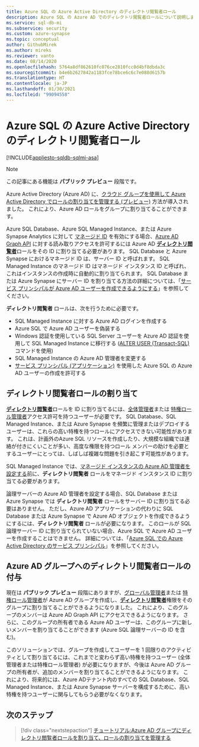 ```yaml
---
title: Azure SQL の Azure Active Directory のディレクトリ閲覧者ロール
description: Azure SQL の Azure AD でのディレクトリ閲覧者ロールについて説明します。
ms.service: sql-db-mi
ms.subservice: security
ms.custom: azure-synapse
ms.topic: conceptual
author: GithubMirek
ms.author: mireks
ms.reviewer: vanto
ms.date: 08/14/2020
ms.openlocfilehash: 5764a8df862610fc076ce2810fcc0d4bf8dbda3c
ms.sourcegitcommit: b4e6b2627842a1183fce78bce6c6c7e088d6157b
ms.translationtype: HT
ms.contentlocale: ja-JP
ms.lasthandoff: 01/30/2021
ms.locfileid: "99094558"
---
```

# <a name="directory-readers-role-in-azure-active-directory-for-azure-sql"></a>Azure SQL の Azure Active Directory のディレクトリ閲覧者ロール

[!INCLUDE[appliesto-sqldb-sqlmi-asa](../includes/appliesto-sqldb-sqlmi-asa.md)]

> [!NOTE]
> この記事にある機能は **パブリック プレビュー** 段階です。

Azure Active Directory (Azure AD) に、[クラウド グループを使用して Azure Active Directory でロールの割り当てを管理する (プレビュー)](../../active-directory/roles/groups-concept.md) 方法が導入されました。 これにより、Azure AD ロールをグループに割り当てることができます。

Azure SQL Database、Azure SQL Managed Instance、または Azure Synapse Analytics に対して [マネージド ID](../../active-directory/managed-identities-azure-resources/overview.md#managed-identity-types) を有効にする場合、[Azure AD Graph API](../../active-directory/develop/active-directory-graph-api.md) に対する読み取りアクセスを許可するには Azure AD [**ディレクトリ閲覧者**](../../active-directory/roles/permissions-reference.md#directory-readers)ロールをその ID に割り当てる必要があります。 SQL Database と Azure Synapse におけるマネージド ID は、サーバー ID と呼ばれます。 SQL Managed Instance のマネージド ID はマネージド インスタンス ID と呼ばれ、これはインスタンスの作成時に自動的に割り当てられます。 SQL Database または Azure Synapse にサーバー ID を割り当てる方法の詳細については、「[サービス プリンシパルが Azure AD ユーザーを作成できるようにする](authentication-aad-service-principal.md#enable-service-principals-to-create-azure-ad-users)」を参照してください。

**ディレクトリ閲覧者** ロールは、次を行うために必要です。

- SQL Managed Instance に対する Azure AD ログインを作成する
- Azure SQL で Azure AD ユーザーを偽装する
- Windows 認証を使用している SQL Server ユーザーを Azure AD 認証を使用して SQL Managed Instance に移行する ([ALTER USER (Transact-SQL)](/sql/t-sql/statements/alter-user-transact-sql?view=azuresqldb-mi-current#d-map-the-user-in-the-database-to-an-azure-ad-login-after-migration) コマンドを使用)
- SQL Managed Instance の Azure AD 管理者を変更する
- [サービス プリンシパル (アプリケーション)](authentication-aad-service-principal.md) を使用した Azure SQL の Azure AD ユーザーの作成を許可する

## <a name="assigning-the-directory-readers-role"></a>ディレクトリ閲覧者ロールの割り当て

[**ディレクトリ閲覧者**](../../active-directory/roles/permissions-reference.md#directory-readers)ロールを ID に割り当てるには、[全体管理者](../../active-directory/roles/permissions-reference.md#global-administrator)または [特権ロール管理者](../../active-directory/roles/permissions-reference.md#privileged-role-administrator)アクセス許可を持つユーザーが必要です。 SQL Database、SQL Managed Instance、または Azure Synapse を頻繁に管理またはデプロイするユーザーは、これらの高い特権を持つロールにアクセスできない可能性があります。 これは、計画外のAzure SQL リソースを作成したり、大規模な組織では連絡が付きにくいことが多い、高度な権限を持つロール メンバーの助けを必要とするユーザーにとっては、しばしば複雑な問題を引き起こす可能性があります。

SQL Managed Instance では、[マネージド インスタンスの Azure AD 管理者を設定する](authentication-aad-configure.md#provision-azure-ad-admin-sql-managed-instance)前に、**ディレクトリ閲覧者** ロールをマネージド インスタンス ID に割り当てる必要があります。 

論理サーバーの Azure AD 管理者を設定する場合、SQL Database または Azure Synapse では **ディレクトリ閲覧者** ロールをサーバー ID に割り当てる必要はありません。 ただし、Azure AD アプリケーションの代わりに SQL Database または Azure Synapse で Azure AD オブジェクトを作成できるようにするには、**ディレクトリ閲覧者** ロールが必要になります。 このロールが SQL 論理サーバー ID に割り当てられていない場合、Azure SQL で Azure AD ユーザーを作成することはできません。 詳細については、「[Azure SQL での Azure Active Directory のサービス プリンシパル](authentication-aad-service-principal.md)」を参照してください。

## <a name="granting-the-directory-readers-role-to-an-azure-ad-group"></a>Azure AD グループへのディレクトリ閲覧者ロールの付与

現在は **パブリック プレビュー** 段階にありますが、[グローバル管理者](../../active-directory/roles/permissions-reference.md#global-administrator)または [特権ロール管理者](../../active-directory/roles/permissions-reference.md#privileged-role-administrator)が Azure AD グループを作成し、[**ディレクトリ閲覧者**](../../active-directory/roles/permissions-reference.md#directory-readers)権限をそのグループに割り当てることができるようになりました。 これにより、このグループのメンバーは Azure AD Graph API にアクセスできるようになります。 さらに、このグループの所有者である Azure AD ユーザーは、このグループに新しいメンバーを割り当てることができます (Azure SQL 論理サーバーの ID を含む)。

このソリューションでは、グループを作成してユーザーを 1 回限りのアクティビティとして割り当てるには、これまでと変わらず高い特権を持つユーザー (全体管理者または特権ロール管理者) が必要になりますが、今後は Azure AD グループの所有者が、追加のメンバーを割り当てることができるようになります。 これにより、将来的には、Azure ADテナント内のすべての SQL Database、SQL Managed Instance、または Azure Synapse サーバーを構成するために、高い特権を持つユーザーに関与してもらう必要がなくなります。

## <a name="next-steps"></a>次のステップ

> [!div class="nextstepaction"]
> [チュートリアル:Azure AD グループにディレクトリ閲覧者ロールを割り当て、ロールの割り当てを管理する](authentication-aad-directory-readers-role-tutorial.md)